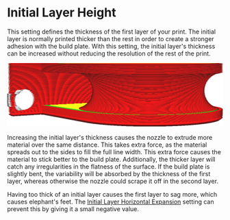 Initial Layer Height
====
This setting defines the thickness of the first layer of your print. The initial layer is normally printed thicker than the rest in order to create a stronger adhesion with the build plate. With this setting, the initial layer's thickness can be increased without reducing the resolution of the rest of the print.

<!--screenshot {
"image_path": "layer_height_0.png",
"models": [
    {
        "script": "rolling_blind_spacer.scad",
        "transformation": ["scale(0.5)"]
    }
],
"camera_position": [39, 28, 5],
"settings": {"layer_height_0": 0.3},
"colours": 32
}-->
![The initial layer is thicker than the rest of the layers](images/layer_height_0.png)

Increasing the initial layer's thickness causes the nozzle to extrude more material over the same distance. This takes extra force, as the material spreads out to the sides to fill the full line width. This extra force causes the material to stick better to the build plate. Additionally, the thicker layer will catch any irregularities in the flatness of the surface. If the build plate is slightly bent, the variability will be absorbed by the thickness of the first layer, whereas otherwise the nozzle could scrape it off in the second layer.

Having too thick of an initial layer causes the first layer to sag more, which causes elephant's feet. The [Initial Layer Horizontal Expansion](../shell/xy_offset_layer_0.md) setting can prevent this by giving it a small negative value.